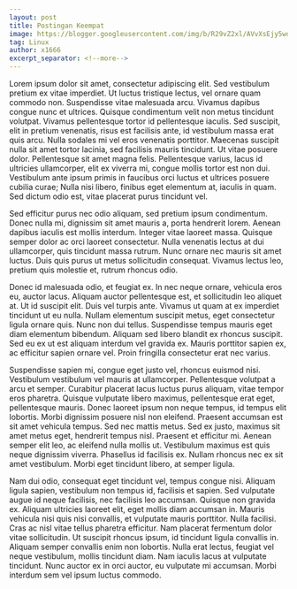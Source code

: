 ```yaml
---
layout: post
title: Postingan Keempat
image: https://blogger.googleusercontent.com/img/b/R29vZ2xl/AVvXsEjy5wq5jn_xbtQ7R9dHp4dAcmUbhDQqAtOcOZp_m_Td4IhtsUP7-WXCEJDa8bXd9CPhB5zRZATVPJeBYIlRKreAla1RV1SOIDwCvBRtwEjWJoEuVjD7bwH1Y8rUKXs-erqRuztZ7rlXlKZBP-IOWofw9DEWJHyIiZGmtRJEGFCqenST6VJdhNeynZ6isg/w400-h178/pakaimasker.jpg
tag: Linux
author: x1666
excerpt_separator: <!--more-->
---
```


Lorem ipsum dolor sit amet, consectetur adipiscing elit. Sed vestibulum pretium ex vitae imperdiet. Ut luctus tristique lectus,<!--more--> vel ornare quam commodo non. Suspendisse vitae malesuada arcu. Vivamus dapibus congue nunc et ultrices. Quisque condimentum velit non metus tincidunt volutpat. Vivamus pellentesque tortor id pellentesque iaculis. Sed suscipit, elit in pretium venenatis, risus est facilisis ante, id vestibulum massa erat quis arcu. Nulla sodales mi vel eros venenatis porttitor. Maecenas suscipit nulla sit amet tortor lacinia, sed facilisis mauris tincidunt. Ut vitae posuere dolor. Pellentesque sit amet magna felis. Pellentesque varius, lacus id ultricies ullamcorper, elit ex viverra mi, congue mollis tortor est non dui. Vestibulum ante ipsum primis in faucibus orci luctus et ultrices posuere cubilia curae; Nulla nisi libero, finibus eget elementum at, iaculis in quam. Sed dictum odio est, vitae placerat purus tincidunt vel.

Sed efficitur purus nec odio aliquam, sed pretium ipsum condimentum. Donec nulla mi, dignissim sit amet mauris a, porta hendrerit lorem. Aenean dapibus iaculis est mollis interdum. Integer vitae laoreet massa. Quisque semper dolor ac orci laoreet consectetur. Nulla venenatis lectus at dui ullamcorper, quis tincidunt massa rutrum. Nunc ornare nec mauris sit amet luctus. Duis quis purus ut metus sollicitudin consequat. Vivamus lectus leo, pretium quis molestie et, rutrum rhoncus odio.

Donec id malesuada odio, et feugiat ex. In nec neque ornare, vehicula eros eu, auctor lacus. Aliquam auctor pellentesque est, et sollicitudin leo aliquet at. Ut id suscipit elit. Duis vel turpis ante. Vivamus ut quam at ex imperdiet tincidunt ut eu nulla. Nullam elementum suscipit metus, eget consectetur ligula ornare quis. Nunc non dui tellus. Suspendisse tempus mauris eget diam elementum bibendum. Aliquam sed libero blandit ex rhoncus suscipit. Sed eu ex ut est aliquam interdum vel gravida ex. Mauris porttitor sapien ex, ac efficitur sapien ornare vel. Proin fringilla consectetur erat nec varius.

Suspendisse sapien mi, congue eget justo vel, rhoncus euismod nisi. Vestibulum vestibulum vel mauris at ullamcorper. Pellentesque volutpat a arcu et semper. Curabitur placerat lacus luctus purus aliquam, vitae tempor eros pharetra. Quisque vulputate libero maximus, pellentesque erat eget, pellentesque mauris. Donec laoreet ipsum non neque tempus, id tempus elit lobortis. Morbi dignissim posuere nisl non eleifend. Praesent accumsan est sit amet vehicula tempus. Sed nec mattis metus. Sed ex justo, maximus sit amet metus eget, hendrerit tempus nisl. Praesent et efficitur mi. Aenean semper elit leo, ac eleifend nulla mollis ut. Vestibulum maximus est quis neque dignissim viverra. Phasellus id facilisis ex. Nullam rhoncus nec ex sit amet vestibulum. Morbi eget tincidunt libero, at semper ligula.

Nam dui odio, consequat eget tincidunt vel, tempus congue nisi. Aliquam ligula sapien, vestibulum non tempus id, facilisis et sapien. Sed vulputate augue id neque facilisis, nec facilisis leo accumsan. Quisque non gravida ex. Aliquam ultricies laoreet elit, eget mollis diam accumsan in. Mauris vehicula nisi quis nisi convallis, et vulputate mauris porttitor. Nulla facilisi. Cras ac nisl vitae tellus pharetra efficitur. Nam placerat fermentum dolor vitae sollicitudin. Ut suscipit rhoncus ipsum, id tincidunt ligula convallis in. Aliquam semper convallis enim non lobortis. Nulla erat lectus, feugiat vel neque vestibulum, mollis tincidunt diam. Nam iaculis lacus at vulputate tincidunt. Nunc auctor ex in orci auctor, eu vulputate mi accumsan. Morbi interdum sem vel ipsum luctus commodo.
